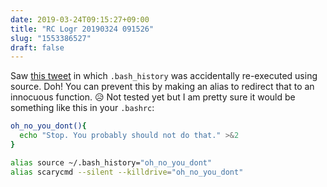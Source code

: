 ```yaml
---
date: 2019-03-24T09:15:27+09:00
title: "RC Logr 20190324 091526"
slug: "1553386527"
draft: false
---
```


Saw [this tweet](https://twitter.com/AmyZenunim/status/1109202985895317504) in which `.bash_history` was accidentally re-executed using source. Doh! You can prevent this by making an alias to redirect that to an innocuous function. 😥 Not tested yet but I am pretty sure it would be something like this in your `.bashrc`: 

```sh
oh_no_you_dont(){
  echo "Stop. You probably should not do that." >&2
}

alias source ~/.bash_history="oh_no_you_dont"
alias scarycmd --silent --killdrive="oh_no_you_dont"
```
